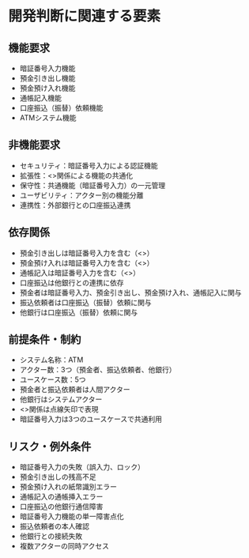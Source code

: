 # 開発判断に関連する要素

## 機能要求
- 暗証番号入力機能
- 預金引き出し機能
- 預金預け入れ機能
- 通帳記入機能
- 口座振込（振替）依頼機能
- ATMシステム機能

## 非機能要求
- セキュリティ：暗証番号入力による認証機能
- 拡張性：<<include>>関係による機能の共通化
- 保守性：共通機能（暗証番号入力）の一元管理
- ユーザビリティ：アクター別の機能分離
- 連携性：外部銀行との口座振込連携

## 依存関係
- 預金引き出しは暗証番号入力を含む（<<include>>）
- 預金預け入れは暗証番号入力を含む（<<include>>）
- 通帳記入は暗証番号入力を含む（<<include>>）
- 口座振込は他銀行との連携に依存
- 預金者は暗証番号入力、預金引き出し、預金預け入れ、通帳記入に関与
- 振込依頼者は口座振込（振替）依頼に関与
- 他銀行は口座振込（振替）依頼に関与

## 前提条件・制約
- システム名称：ATM
- アクター数：3つ（預金者、振込依頼者、他銀行）
- ユースケース数：5つ
- 預金者と振込依頼者は人間アクター
- 他銀行はシステムアクター
- <<include>>関係は点線矢印で表現
- 暗証番号入力は3つのユースケースで共通利用

## リスク・例外条件
- 暗証番号入力の失敗（誤入力、ロック）
- 預金引き出しの残高不足
- 預金預け入れの紙幣識別エラー
- 通帳記入の通帳挿入エラー
- 口座振込の他銀行通信障害
- 暗証番号入力機能の単一障害点化
- 振込依頼者の本人確認
- 他銀行との接続失敗
- 複数アクターの同時アクセス

